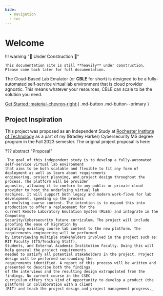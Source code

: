 ```yaml
---
hide:
  - navigation
  - toc
---
```


# Welcome

!!! warning "🚧 Under Construction 🚧"

    This documentation site is still **heavily** under construction. Please come back later for full documentation.

The Cloud-Based Lab Emulator (or **CBLE** for short) is designed to be a fully-automated self-service virtual lab
environment that is cloud provider agnostic. This means whatever your resources, CBLE can scale to be the solution you need.

[Get Started :material-chevron-right:](./getting-started/quick-start.md){ .md-button .md-button--primary }

## Project Inspiration

This project was proposed as an Independent Study at [Rochester Institute of Technology](https://rit.edu) as a part of my
(Bradley Harker) Cybersecurity MS degree program in the Fall 2023 semester. The original project proposal is here:

??? abstract "Proposal"

    _The goal of this independent study is to develop a fully-automated self-service virtual lab environment
    that aims to be both scalable and flexible to fit any form of deployment as well as learn about requirements
    engineering, project planning, and project design throughout the process. The platform will be provider
    agnostic, allowing it to conform to any public or private cloud provider to host the underlying virtual lab
    machines. It will support both legacy and modern work-flows for lab development, speeding up the process
    of evolving course content. The intention is to expand this into production to offer a replacement for the
    current Remote Laboratory Emulation System (RLES) and integrate in the Computing
    Security/Cybersecurity future curriculum. The project will include proofing the ease of migration by
    migrating existing course lab content to the new platform. The requirements engineering will be performed
    by interviewing multiple stakeholders involved in the project such as: RIT Faculty (ITS/Teaching Staff),
    Students, and External Academic Institution Faculty. Doing this will help general the project requirements
    needed to satisfy all potential stakeholders in the project. Project design will be performed surrounding the
    requirements identified. A report of this process will be written and presented to describe both the findings
    of the interviews and the resulting design extrapolated from the findings. No current course in the CSEC
    curriculum offers this kind of opportunity to develop a product (the platform) in collaboration with a client
    (RIT) and teach the project design and project management progress._
